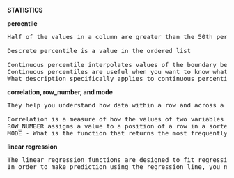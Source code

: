 
<b>STATISTICS</b>

<b>percentile</b>
<pre>
Half of the values in a column are greater than the 50th percentile and half are less than the 50th percentile.

Descrete percentile is a value in the ordered list

Continuous percentile interpolates values of the boundary between percentiles, if needed.
Continuous percentiles are useful when you want to know what is the value at the boundary between two percentile buckets.
What description specifically applies to continuous percentiles? they interpolate the boundary value between percentiles
</pre>


<b>correlation, row_number, and mode</b>
<pre>
They help you understand how data within a row and across a row relate to each other.

Correlation is a measure of how the values of two variables change with respect to each other.
ROW_NUMBER assigns a value to a position of a row in a sorted list of values.
MODE - What is the function that returns the most frequently occurring value in a group of rows?
</pre>


<b>linear regression</b>
<pre>
The linear regression functions are designed to fit regression lines while minimizing error.
In order to make prediction using the regression line, you need the slope and the y-intercept.
</pre>

